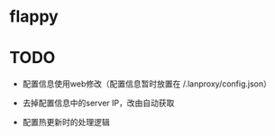 # flappy




# TODO

- 配置信息使用web修改（配置信息暂时放置在 /.lanproxy/config.json）

- 去掉配置信息中的server IP，改由自动获取

- 配置热更新时的处理逻辑